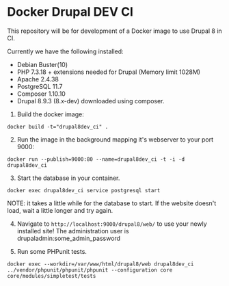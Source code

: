 # Docker Drupal DEV CI

This repository will be for development of a Docker image to use Drupal 8 in CI.

Currently we have the following installed:

   - Debian Buster(10)
   - PHP 7.3.18 + extensions needed for Drupal (Memory limit 1028M)
   - Apache 2.4.38
   - PostgreSQL 11.7
   - Composer 1.10.10
   - Drupal 8.9.3 (8.x-dev) downloaded using composer.


1. Build the docker image:
```
docker build -t="drupal8dev_ci" .
```
2. Run the image in the background mapping it's webserver to your port 9000:
```
docker run --publish=9000:80 --name=drupal8dev_ci -t -i -d drupal8dev_ci
```
3. Start the database in your container.
```
docker exec drupal8dev_ci service postgresql start
```
NOTE: it takes a little while for the database to start. If the website doesn't load, wait a little longer and try again.

4. Navigate to `http://localhost:9000/drupal8/web/` to use your newly installed site! The administration user is drupaladmin:some_admin_password

5. Run some PHPunit tests.
```
docker exec --workdir=/var/www/html/drupal8/web drupal8dev_ci ../vendor/phpunit/phpunit/phpunit --configuration core core/modules/simpletest/tests
```
